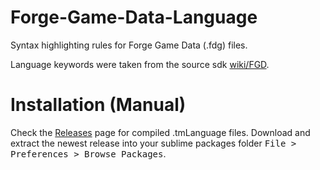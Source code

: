 # Forge-Game-Data-Language
Syntax highlighting rules for Forge Game Data (.fdg) files.

Language keywords were taken from the source sdk [wiki/FGD](https://developer.valvesoftware.com/wiki/FGD).

# Installation (Manual)
Check the [Releases](https://github.com/Crowbar-Sledgehammer/forge-game-data-language/releases) page for compiled .tmLanguage files.
Download and extract the newest release into your sublime packages folder <kbd>File > Preferences > Browse Packages</kbd>.
